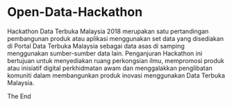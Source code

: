 # Open-Data-Hackathon
Hackathon Data Terbuka Malaysia 2018 merupakan satu pertandingan pembangunan produk atau aplikasi menggunakan set data yang disediakan di Portal Data Terbuka Malaysia sebagai data asas di samping menggunakan sumber-sumber data lain. Penganjuran Hackathon ini bertujuan untuk menyediakan ruang perkongsian ilmu, mempromosi produk atau inisiatif digital perkhidmatan awam dan menggalakkan penglibatan komuniti dalam membangunkan produk inovasi menggunakan Data Terbuka Malaysia.

The End
